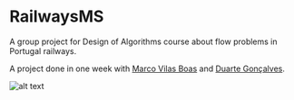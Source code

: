 # RailwaysMS
A group project for Design of Algorithms course about flow problems in Portugal railways.

A project done in one week with [Marco Vilas Boas](https://github.com/marco-vb) and [Duarte Gonçalves](https://github.com/duartesgoncalves). <br>

![alt text](https://www.shutterstock.com/image-photo/bread-train-260nw-58962982.jpg)
